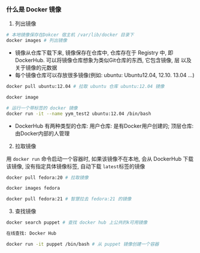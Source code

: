 ### 什么是 Docker 镜像

1. 列出镜像
```bash
# 本地镜像保存在Dokcer 宿主机 /var/lib/docker 目录下
docker images # 列出镜像
```

- 镜像从仓库下载下来, 镜像保存在仓库中, 仓库存在于 Registry 中, 即 DockerHub. 可以将镜像仓库想象为类似Git仓库的东西, 它包含镜像, 层 以及关于镜像的元数据
- 每个镜像仓库可以存放很多镜像(例如: ubuntu: Ubuntu12.04, 12.10. 13.04 ...)

```bash
docker pull ubuntu:12.04 # 拉取 ubuntu 仓库 ubuntu:12.04 镜像

docker image

# 运行一个带标签的 docker 镜像
docker run -it --name yym_test2 ubuntu:12.04 /bin/bash
```

- DockerHub 有两种类型的仓库: 用户仓库: 是有Docker用户创建的; 顶层仓库: 由Docker内部的人管理

2. 拉取镜像

用 `docker run` 命令启动一个容器时, 如果该镜像不在本地, 会从 DockerHub 下载该镜像, 没有指定具体镜像标签, 自动下载 `latest`标签的镜像

```bash
docker pull fedora:20 # 拉取镜像

docker images fedora

docker pull fedora:21 # 智慧拉去 fedora:21 的镜像
```

3. 查找镜像

```bash
docker search puppet # 查找 docker hub 上公共的k可用镜像

在线查找: Docker Hub

docker run -it puppet /bin/bash # 从 puppet 镜像创建一个容器
```